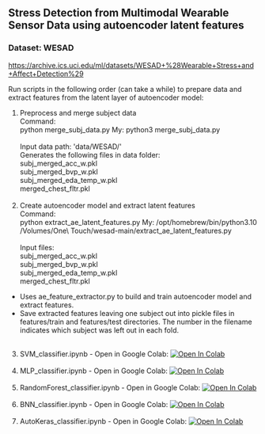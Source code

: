 ## Stress Detection from Multimodal Wearable Sensor Data using autoencoder latent features
### Dataset: WESAD 
https://archive.ics.uci.edu/ml/datasets/WESAD+%28Wearable+Stress+and+Affect+Detection%29


Run scripts in the following order (can take a while) to prepare data and extract features from the latent layer of autoencoder model: </br>
1. Preprocess and merge subject data
</br>Command: <br>
python merge_subj_data.py
My: python3 merge_subj_data.py
</br></br>
Input data path: 'data/WESAD/'</br>
Generates the following files in data folder:</br>
subj_merged_acc_w.pkl</br>
subj_merged_bvp_w.pkl</br>
subj_merged_eda_temp_w.pkl</br>
merged_chest_fltr.pkl</br></br>
2. Create autoencoder model and extract latent features
</br>Command: </br>
python extract_ae_latent_features.py
My: /opt/homebrew/bin/python3.10 /Volumes/One\ Touch/wesad-main/extract_ae_latent_features.py
</br></br>
Input files:<br>
subj_merged_acc_w.pkl</br>
subj_merged_bvp_w.pkl</br>
subj_merged_eda_temp_w.pkl</br>
merged_chest_fltr.pkl</br>
  - Uses ae_feature_extractor.py to build and train autoencoder model and extract features. </br>
  - Save extracted features leaving one subject out into pickle files in features/train and features/test directories. The number in the filename indicates which subject was left out in each fold.</br></br>
3. SVM_classifier.ipynb - Open in Google Colab: [![Open In Colab](https://colab.research.google.com/assets/colab-badge.svg)](https://drive.google.com/file/d/1G0dqghsFeUKa36uquWuICoLO9DAxQYFy/view?usp=sharing) </br></br>
4. MLP_classifier.ipynb - Open in Google Colab: [![Open In Colab](https://colab.research.google.com/assets/colab-badge.svg)](https://drive.google.com/file/d/1z9Qw9MAhgAC3c4l2s9sk-9B9NQ4zc1Z0/view?usp=sharing) </br></br>
5. RandomForest_classifier.ipynb - Open in Google Colab: [![Open In Colab](https://colab.research.google.com/assets/colab-badge.svg)](https://drive.google.com/file/d/1Crn0Z9yG6eO3YtjfrSwJW4bRm7Hju9Mf/view?usp=sharing) </br></br>
6. BNN_classifier.ipynb - Open in Google Colab: [![Open In Colab](https://colab.research.google.com/assets/colab-badge.svg)](https://drive.google.com/file/d/1NXbY48sSe5ko3Oofvu9hiLoLIrYn34f6/view?usp=sharing) </br></br>
7. AutoKeras_classifier.ipynb - Open in Google Colab: [![Open In Colab](https://colab.research.google.com/assets/colab-badge.svg)](https://drive.google.com/file/d/1-dYZwtbiMvh9DMa-M2oDVugJ0yhtvmO7/view?usp=sharing)





